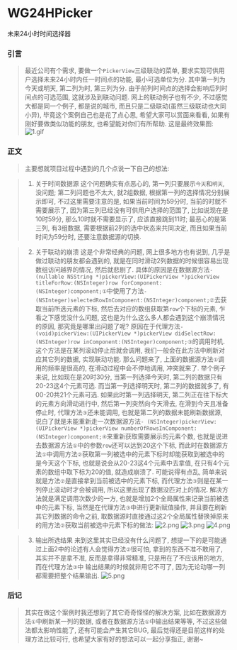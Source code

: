 # WG24HPicker
未来24小时时间选择器

### 引言
> 最近公司有个需求, 要做一个`PickerView`三级联动的菜单, 要求实现可供用户选择未来24小时内任一时间点的功能, 最小可选单位为分. 其中第一列为今天或明天, 第二列为时, 第三列为分. 由于前列时间点的选择会影响后列时间点的可选范围, 这就涉及到联动问题. 网上的联动例子也有不少, 不过感觉大都是同一个例子, 都是说的城市, 而且只是二级联动(虽然三级联动也大同小异), 毕竟这个案例自己也是花了点心思, 希望大家可以赏面来看看, 如果有刚好要做类似功能的朋友, 也希望能对你们有所帮助. 这是最终效果图:
![1.gif](http://upload-images.jianshu.io/upload_images/2404215-e0d9cb1f33f84933.gif?imageMogr2/auto-orient/strip)

### 正文
> 主要想就项目过程中遇到的几个点说一下自己的想法:

> 1. 关于时间数据源
这个问题确实有点恶心的, 第一列只要展示`今天`和`明天`, 没问题; 
第二列问题也不太大, 就2组数据, 根据第一列的选择情况分别展示即可, 不过这里需要注意的是, 如果当前时间为59分时, 当前的时就不需要展示了, 因为第三列已经没有可供用户选择的范围了, 比如说现在是10时59分, 那么10时就不需要显示了, 应该直接跳到11时; 
最恶心的是第三列, 有3组数据, 需要根据前2列的选中状态来共同决定, 而且如果当前时间为59分时, 还要注意数据源的切换.

> 2. 关于联动的崩溃
这是个非常经典的问题, 网上很多地方也有说到, 几乎是做过联动的朋友都会遇到的, 就是在同时滑动2列数据的时候很容易出现数组访问越界的情况, 然后就悲剧了. 具体的原因是在数据源方法`- (nullable NSString *)pickerView:(UIPickerView *)pickerView titleForRow:(NSInteger)row forComponent:(NSInteger)component;①`中使用了方法`- (NSInteger)selectedRowInComponent:(NSInteger)component;②`去获取当前所选元素的下标, 然后去对应的数组获取第`row`个下标的元素, 乍看之下感觉没什么问题, 这也是为什么这么多人都会遇到这个崩溃情况的原因, 那究竟是哪里出问题了呢? 原因在于代理方法`- (void)pickerView:(UIPickerView *)pickerView didSelectRow:(NSInteger)row inComponent:(NSInteger)component;③`的调用时机. 这个方法是在某列滚动停止后就会调用, 我们一般会在此方法中刷新对应其它列的数据, 实现联动功能. 那么问题来了, 上面的数据源方法`①`调用的频率是很高的, 在滑动过程中会不停地调用, 冲突就来了.
举个例子来说, 比如现在是20时30分, 当第一列选择今天时, 第二列的数据只有20-23这4个元素可选. 而当第一列选择明天时, 第二列的数据就多了, 有00-20共21个元素可选. 如果此时第一列选择明天, 第二列正在往下标大的元素方向滑动进行中, 然后第一列突然向今天滑去, 在滑到今天且准备停止时, 代理方法`③`还未能调用, 也就是第二列的数据未能刷新数据源, 说白了就是未能重新走一次数据源方法`- (NSInteger)pickerView:(UIPickerView *)pickerView numberOfRowsInComponent:(NSInteger)component;④`来重新获取需要展示的元素个数, 也就是说进去数据源方法`①`中的参数`row`还可以达到20这个下标, 而此时在数据源方法`①`中调用方法`②`获取第一列被选中的元素下标时却能获取到被选中的是今天这个下标, 也就是说会从20-23这4个元素中去拿值, 在只有4个元素的数组中取下标为20的值, 就造成崩溃了.
可能说得有点乱, 简单来说就是方法`②`是直接拿到当前被选中的元素下标, 而代理方法`③`则是在某一列停止滚动时才会被调用, 所以这里出现了数据没匹对上的情况. 解决方法就是满足调用次数少的一方, 也就是增加2个全局属性来记录当前被选中的元素下标, 当然是在代理方法`③`中进行更新赋值操作, 并且要在刷新其它列数据的命令之前, 取数据源时直接通过这2个全局属性替换掉原来的用方法`②`获取当前被选中元素下标的做法:
![2.png](http://upload-images.jianshu.io/upload_images/2404215-4a14b95e083a5e47.png?imageMogr2/auto-orient/strip%7CimageView2/2/w/1240)
![3.png](http://upload-images.jianshu.io/upload_images/2404215-941f73fb131ce5f7.png?imageMogr2/auto-orient/strip%7CimageView2/2/w/1240)
![4.png](http://upload-images.jianshu.io/upload_images/2404215-1f256706ec7405dd.png?imageMogr2/auto-orient/strip%7CimageView2/2/w/1240)

> 3. 输出所选结果
来到这里其实已经没有什么问题了, 想提一下的是可能通过上面2中的论述有人会觉得方法`②`很可怕, 拿到的东西不准不敢用了, 其实并不是拿不准, 反而是拿得非常精准, 只是用在了不应该用的地方, 而在代理方法`③`中
输出结果的时候就非用它不可了, 因为无论动哪一列都需要把整个结果输出. 
![5.png](http://upload-images.jianshu.io/upload_images/2404215-ef43b642cfb3030f.png?imageMogr2/auto-orient/strip%7CimageView2/2/w/1240)

### 后记
> 其实在做这个案例时我还想到了其它奇奇怪怪的解决方案, 比如在数据源方法`①`中刷新某一列的数据, 或者在数据源方法`①`中输出结果等等, 不过这些做法都太影响性能了, 还有可能会产生其它BUG, 最后觉得还是目前这样的处理方法比较可行, 也希望大家有好的想法可以一起分享指正, 谢谢~
